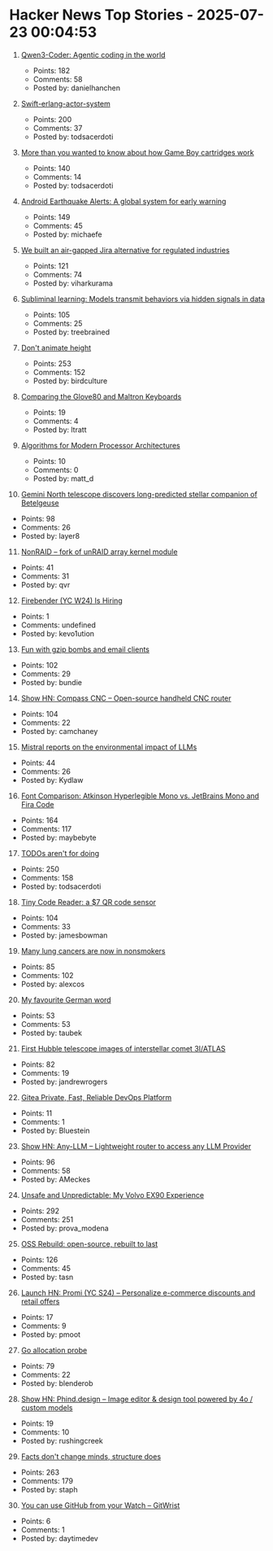 # Hacker News Top Stories - 2025-07-23 00:04:53

1. [Qwen3-Coder: Agentic coding in the world](https://qwenlm.github.io/blog/qwen3-coder/)
   - Points: 182
   - Comments: 58
   - Posted by: danielhanchen

2. [Swift-erlang-actor-system](https://forums.swift.org/t/introducing-swift-erlang-actor-system/81248)
   - Points: 200
   - Comments: 37
   - Posted by: todsacerdoti

3. [More than you wanted to know about how Game Boy cartridges work](https://abc.decontextualize.com/more-than-you-wanted-to-know/)
   - Points: 140
   - Comments: 14
   - Posted by: todsacerdoti

4. [Android Earthquake Alerts: A global system for early warning](https://research.google/blog/android-earthquake-alerts-a-global-system-for-early-warning/)
   - Points: 149
   - Comments: 45
   - Posted by: michaefe

5. [We built an air-gapped Jira alternative for regulated industries](https://plane.so/blog/everything-you-need-to-know-about-plane-air-gapped)
   - Points: 121
   - Comments: 74
   - Posted by: viharkurama

6. [Subliminal learning: Models transmit behaviors via hidden signals in data](https://alignment.anthropic.com/2025/subliminal-learning/)
   - Points: 105
   - Comments: 25
   - Posted by: treebrained

7. [Don't animate height](https://www.granola.ai/blog/dont-animate-height)
   - Points: 253
   - Comments: 152
   - Posted by: birdculture

8. [Comparing the Glove80 and Maltron Keyboards](https://tratt.net/laurie/blog/2025/comparing_the_glove80_and_maltron_keyboards.html)
   - Points: 19
   - Comments: 4
   - Posted by: ltratt

9. [Algorithms for Modern Processor Architectures](https://lemire.github.io/talks/2025/sea/sea2025.html)
   - Points: 10
   - Comments: 0
   - Posted by: matt_d

10. [Gemini North telescope discovers long-predicted stellar companion of Betelgeuse](https://www.science.org/content/article/betelgeuse-s-long-predicted-stellar-companion-may-have-been-found-last)
   - Points: 98
   - Comments: 26
   - Posted by: layer8

11. [NonRAID – fork of unRAID array kernel module](https://github.com/qvr/nonraid)
   - Points: 41
   - Comments: 31
   - Posted by: qvr

12. [Firebender (YC W24) Is Hiring](https://www.ycombinator.com/companies/firebender/jobs/yisDXr5-founding-engineer-generalist)
   - Points: 1
   - Comments: undefined
   - Posted by: kevo1ution

13. [Fun with gzip bombs and email clients](https://www.grepular.com/Fun_with_Gzip_Bombs_and_Email_Clients)
   - Points: 102
   - Comments: 29
   - Posted by: bundie

14. [Show HN: Compass CNC – Open-source handheld CNC router](https://www.compassrouter.com)
   - Points: 104
   - Comments: 22
   - Posted by: camchaney

15. [Mistral reports on the environmental impact of LLMs](https://mistral.ai/news/our-contribution-to-a-global-environmental-standard-for-ai)
   - Points: 44
   - Comments: 26
   - Posted by: Kydlaw

16. [Font Comparison: Atkinson Hyperlegible Mono vs. JetBrains Mono and Fira Code](https://www.anthes.is/font-comparison-review-atkinson-hyperlegible-mono.html)
   - Points: 164
   - Comments: 117
   - Posted by: maybebyte

17. [TODOs aren't for doing](https://sophiebits.com/2025/07/21/todos-arent-for-doing)
   - Points: 250
   - Comments: 158
   - Posted by: todsacerdoti

18. [Tiny Code Reader: a $7 QR code sensor](https://excamera.substack.com/p/tiny-code-reader-a-7-qr-code-sensor)
   - Points: 104
   - Comments: 33
   - Posted by: jamesbowman

19. [Many lung cancers are now in nonsmokers](https://www.nytimes.com/2025/07/22/well/lung-cancer-nonsmokers.html)
   - Points: 85
   - Comments: 102
   - Posted by: alexcos

20. [My favourite German word](https://vurt.org/articles/my-favourite-german-word/)
   - Points: 53
   - Comments: 53
   - Posted by: taubek

21. [First Hubble telescope images of interstellar comet 3I/ATLAS](https://bsky.app/profile/astrafoxen.bsky.social/post/3luiwnar3j22o)
   - Points: 82
   - Comments: 19
   - Posted by: jandrewrogers

22. [Gitea Private, Fast, Reliable DevOps Platform](https://about.gitea.com/)
   - Points: 11
   - Comments: 1
   - Posted by: Bluestein

23. [Show HN: Any-LLM – Lightweight router to access any LLM Provider](https://github.com/mozilla-ai/any-llm)
   - Points: 96
   - Comments: 58
   - Posted by: AMeckes

24. [Unsafe and Unpredictable: My Volvo EX90 Experience](https://www.myvolvoex90.com/)
   - Points: 292
   - Comments: 251
   - Posted by: prova_modena

25. [OSS Rebuild: open-source, rebuilt to last](https://security.googleblog.com/2025/07/introducing-oss-rebuild-open-source.html)
   - Points: 126
   - Comments: 45
   - Posted by: tasn

26. [Launch HN: Promi (YC S24) – Personalize e-commerce discounts and retail offers](undefined)
   - Points: 17
   - Comments: 9
   - Posted by: pmoot

27. [Go allocation probe](https://www.scattered-thoughts.net/writing/go-allocation-probe/)
   - Points: 79
   - Comments: 22
   - Posted by: blenderob

28. [Show HN: Phind.design – Image editor & design tool powered by 4o / custom models](https://phind.design)
   - Points: 19
   - Comments: 10
   - Posted by: rushingcreek

29. [Facts don't change minds, structure does](https://vasily.cc/blog/facts-dont-change-minds/)
   - Points: 263
   - Comments: 179
   - Posted by: staph

30. [You can use GitHub from your Watch – GitWrist](https://github.com/DaytimeDev/GitWrist)
   - Points: 6
   - Comments: 1
   - Posted by: daytimedev

